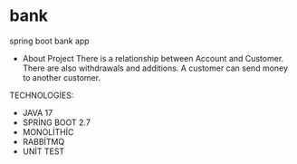 # bank
spring boot bank app

- About Project
There is a relationship between Account and Customer.
There are also withdrawals and additions.
A customer can send money to another customer.

TECHNOLOGİES:
- JAVA 17
- SPRİNG BOOT 2.7
- MONOLİTHİC
- RABBİTMQ
- UNİT TEST

